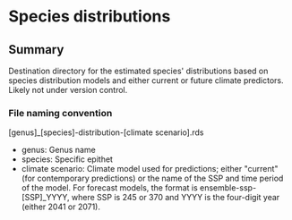 # Species distributions

## Summary

Destination directory for the estimated species' distributions based on species
distribution models and either current or future climate predictors. Likely not 
under version control.

### File naming convention

[genus]_[species]-distribution-[climate scenario].rds

+ genus: Genus name
+ species: Specific epithet
+ climate scenario: Climate model used for predictions; either "current" (for 
contemporary predictions) or the name of the SSP and time period of the model. 
For forecast models, the format is ensemble-ssp-[SSP]_YYYY, where SSP is 245 or 
370 and YYYY is the four-digit year (either 2041 or 2071).
